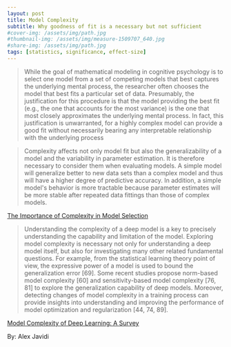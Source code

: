 ```yaml
---
layout: post
title: Model Complexity
subtitle: Why goodness of fit is a necessary but not sufficient
#cover-img: /assets/img/path.jpg
#thumbnail-img: /assets/img/measure-1509707_640.jpg
#share-img: /assets/img/path.jpg
tags: [statistics, significance, effect-size]
---
```


> While the goal of mathematical modeling in cognitive psychology is to select one
model from a set of competing models that best captures the underlying mental
process, the researcher often chooses the model that best fits a particular set of
data. Presumably, the justification for this procedure is that the model providing
the best fit (e.g., the one that accounts for the most variance) is the one that most
closely approximates the underlying mental process. In fact, this justification is
unwarranted, for a highly complex model can provide a good fit without necessarily
bearing any interpretable relationship with the underlying process

> Complexity affects not only model fit but also the generalizability of a model and
the variability in parameter estimation. It is therefore necessary to consider them
when evaluating models. A simple model will generalize better to new data sets than
a complex model and thus will have a higher degree of predictive accuracy. In addition, a simple model's behavior is more tractable because parameter estimates will
be more stable after repeated data fittings than those of complex models.

[The Importance of Complexity in Model Selection](https://citeseerx.ist.psu.edu/viewdoc/download?doi=10.1.1.549.1687&rep=rep1&type=pdf)


> Understanding the complexity of a deep model is a key
to precisely understanding the capability and limitation of the model. Exploring
model complexity is necessary not only for understanding a deep model itself,
but also for investigating many other related fundamental questions. For example, from the statistical learning theory point of view, the expressive power of a
model is used to bound the generalization error [69]. Some recent studies propose norm-based model complexity [60] and sensitivity-based model complexity [76, 81] to explore the generalization capability of deep models. Moreover,
detecting changes of model complexity in a training process can provide insights
into understanding and improving the performance of model optimization and
regularization [44, 74, 89].

[Model Complexity of Deep Learning: A Survey](https://arxiv.org/abs/2103.05127)



 By: Alex Javidi
